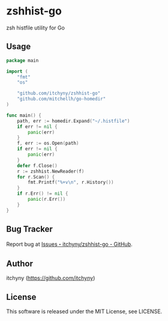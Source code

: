 # zshhist-go
zsh histfile utility for Go

## Usage
```go
package main

import (
	"fmt"
	"os"

	"github.com/itchyny/zshhist-go"
	"github.com/mitchellh/go-homedir"
)

func main() {
	path, err := homedir.Expand("~/.histfile")
	if err != nil {
		panic(err)
	}
	f, err := os.Open(path)
	if err != nil {
		panic(err)
	}
	defer f.Close()
	r := zshhist.NewReader(f)
	for r.Scan() {
		fmt.Printf("%+v\n", r.History())
	}
	if r.Err() != nil {
		panic(r.Err())
	}
}
```

## Bug Tracker
Report bug at [Issues・itchyny/zshhist-go - GitHub](https://github.com/itchyny/zshhist-go/issues).

## Author
itchyny (https://github.com/itchyny)

## License
This software is released under the MIT License, see LICENSE.
